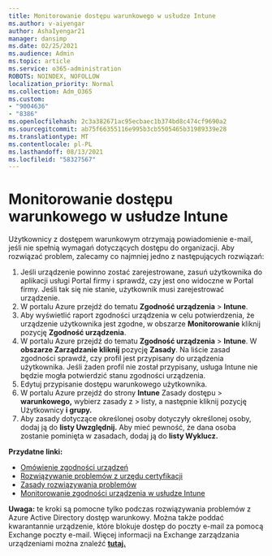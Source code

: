 ```yaml
---
title: Monitorowanie dostępu warunkowego w usłudze Intune
ms.author: v-aiyengar
author: AshaIyengar21
manager: dansimp
ms.date: 02/25/2021
ms.audience: Admin
ms.topic: article
ms.service: o365-administration
ROBOTS: NOINDEX, NOFOLLOW
localization_priority: Normal
ms.collection: Adm_O365
ms.custom:
- "9004636"
- "8386"
ms.openlocfilehash: 2c3a382671ac95ecbaec1b374bd8c474cf9690a2
ms.sourcegitcommit: ab75f66355116e995b3cb5505465b31989339e28
ms.translationtype: MT
ms.contentlocale: pl-PL
ms.lasthandoff: 08/13/2021
ms.locfileid: "58327567"
---
```

# <a name="monitor-intune-conditional-access"></a>Monitorowanie dostępu warunkowego w usłudze Intune

Użytkownicy z dostępem warunkowym otrzymają powiadomienie e-mail, jeśli nie spełnią wymagań dotyczących dostępu do organizacji. Aby rozwiązać problem, zalecamy co najmniej jedno z następujących rozwiązań:

1. Jeśli urządzenie powinno zostać zarejestrowane, zasuń użytkownika do aplikacji usługi Portal firmy i sprawdź, czy jest ono widoczne w Portal firmy. Jeśli tak się nie stanie, użytkownik musi zarejestrować urządzenie.
1. W portalu Azure przejdź do tematu **Zgodność urządzenia**  >  **Intune**. 
1. Aby wyświetlić raport zgodności urządzenia w celu potwierdzenia, że urządzenie użytkownika jest zgodne, w obszarze **Monitorowanie** kliknij pozycję **Zgodność urządzenia**.
1. W portalu Azure przejdź do tematu **Zgodność urządzenia**  >  **Intune**. W **obszarze Zarządzanie kliknij** pozycję **Zasady**. Na liście zasad zgodności sprawdź, czy profil jest przypisany do urządzenia użytkownika. Jeśli żaden profil nie został przypisany, usługa Intune nie będzie mogła potwierdzić stanu zgodności urządzenia.
1. Edytuj przypisanie dostępu warunkowego użytkownika.
1. W portalu Azure przejdź do strony **Intune** Zasady dostępu  >  **warunkowego,** wybierz zasady z  >  listy, a następnie kliknij pozycję Użytkownicy **i grupy.**
1. Aby zasady dotyczące określonej osoby dotyczyły określonej osoby, dodaj ją do **listy Uwzględnij.** Aby mieć pewność, że dana osoba zostanie pominięta w zasadach, dodaj ją do **listy Wyklucz.**

**Przydatne linki:**

- [Omówienie zgodności urządzeń](https://docs.microsoft.com/intune/device-compliance-get-started)
- [Rozwiązywanie problemów z urzędu certyfikacji](https://docs.microsoft.com/intune/troubleshoot-conditional-access)
- [Zasady rozwiązywania problemów](https://docs.microsoft.com/intune/troubleshoot-policies-in-microsoft-intune)
- [Monitorowanie zgodności urządzenia w usłudze Intune](https://docs.microsoft.com/intune/compliance-policy-monitor)

**Uwaga:** te kroki są pomocne tylko podczas rozwiązywania problemów z Azure Active Directory dostęp warunkowy. Można także poddać kwarantannie urządzenie, które blokuje dostęp do poczty e-mail za pomocą Exchange poczty e-mail. Więcej informacji na Exchange zarządzania urządzeniami można znaleźć [**tutaj.**](https://docs.microsoft.com/previous-versions/office/exchange-server-2010/ff959225(v=exchg.141))
